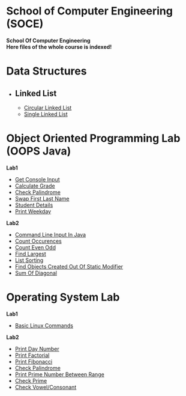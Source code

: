 # School of Computer Engineering (SOCE)
**School Of Computer Engineering**<br/>
**Here files of the whole course is indexed!**

# Data Structures

* <h2>Linked List </h2>

    * [Circular Linked List](https://github.com/adityaxanand/SOCE/blob/main/Data%20Structures/circularLinkedList.c) <br/>
    * [Single Linked List](https://github.com/adityaxanand/SOCE/blob/main/Data%20Structures/singleLinkedList.c) <br/>

# Object Oriented Programming Lab (OOPS Java)

**Lab1**

* [Get Console Input](https://github.com/adityaxanand/SOCE/blob/main/OOPS%20Java%20Lab/Lab1/getConsoleInputExample.java) <br/>
* [Calculate Grade](https://github.com/adityaxanand/SOCE/blob/main/OOPS%20Java%20Lab/Lab1/grade.java) <br/>
* [Check Palindrome](https://github.com/adityaxanand/SOCE/blob/main/OOPS%20Java%20Lab/Lab1/palindromeCheck.java) <br/>
* [Swap First Last Name](https://github.com/adityaxanand/SOCE/blob/main/OOPS%20Java%20Lab/Lab1/printName.java) <br/>
* [Student Details](https://github.com/adityaxanand/SOCE/blob/main/OOPS%20Java%20Lab/Lab1/student.java) <br/>
* [Print Weekday](https://github.com/adityaxanand/SOCE/blob/main/OOPS%20Java%20Lab/Lab1/weekday.java) <br/>

**Lab2**

* [Command Line Input In Java](https://github.com/adityaxanand/SOCE/blob/main/OOPS%20Java%20Lab/Lab2/commandLineDemo.java) <br/>
* [Count Occurences](https://github.com/adityaxanand/SOCE/blob/main/OOPS%20Java%20Lab/Lab2/countOccurences.java) <br/>
* [Count Even Odd](https://github.com/adityaxanand/SOCE/blob/main/OOPS%20Java%20Lab/Lab2/evenOdd.java) <br/>
* [Find Largest](https://github.com/adityaxanand/SOCE/blob/main/OOPS%20Java%20Lab/Lab2/largestNumber.java) <br/>
* [List Sorting](https://github.com/adityaxanand/SOCE/blob/main/OOPS%20Java%20Lab/Lab2/sortList.java) <br/>
* [Find Objects Created Out Of Static Modifier](https://github.com/adityaxanand/SOCE/blob/main/OOPS%20Java%20Lab/Lab2/staticModifier.java) <br/>
* [Sum Of Diagonal](https://github.com/adityaxanand/SOCE/blob/main/OOPS%20Java%20Lab/Lab2/sumDiagonal.java) <br/>



# Operating System Lab

**Lab1**

* [Basic Linux Commands](https://github.com/adityaxanand/SOCE/blob/main/OS%20Lab/Lab1/Basic%20Linux%20Commands.txt) <br/>

**Lab2**

* [Print Day Number](https://github.com/adityaxanand/SOCE/blob/main/OS%20Lab/Lab1/day_number.sh) <br/>
* [Print Factorial](https://github.com/adityaxanand/SOCE/blob/main/OS%20Lab/Lab1/factorial.sh) <br/>
* [Print Fibonacci](https://github.com/adityaxanand/SOCE/blob/main/OS%20Lab/Lab1/fibonacci.sh) <br/>
* [Check Palindrome](https://github.com/adityaxanand/SOCE/blob/main/OS%20Lab/Lab1/palindrome.sh) <br/>
* [Print Prime Number Between Range](https://github.com/adityaxanand/SOCE/blob/main/OS%20Lab/Lab1/prime_in_range.sh) <br/>
* [Check Prime](https://github.com/adityaxanand/SOCE/blob/main/OS%20Lab/Lab1/prime.sh) <br/>
* [Check Vowel/Consonant](https://github.com/adityaxanand/SOCE/blob/main/OS%20Lab/Lab1/vowel_consonant.sh) <br/>